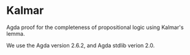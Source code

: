# Kalmar
Agda proof for the completeness of propositional logic using Kalmar's lemma.

We use the Agda version 2.6.2, and Agda stdlib verion 2.0.
